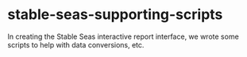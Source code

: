 # stable-seas-supporting-scripts

In creating the Stable Seas interactive report interface, we wrote some scripts to help with data conversions, etc.
